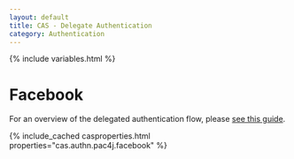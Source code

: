 ```yaml
---
layout: default
title: CAS - Delegate Authentication
category: Authentication
---
```


{% include variables.html %}

# Facebook

For an overview of the delegated authentication flow, please [see this guide](Delegate-Authentication.html).

{% include_cached casproperties.html properties="cas.authn.pac4j.facebook" %}
